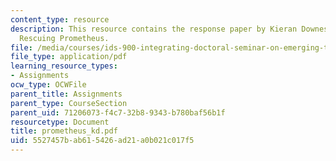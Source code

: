 ```yaml
---
content_type: resource
description: This resource contains the response paper by Kieran Downes on the book
  Rescuing Prometheus.
file: /media/courses/ids-900-integrating-doctoral-seminar-on-emerging-technologies-fall-2005/5527457bab615426ad21a0b021c017f5_prometheus_kd.pdf
file_type: application/pdf
learning_resource_types:
- Assignments
ocw_type: OCWFile
parent_title: Assignments
parent_type: CourseSection
parent_uid: 71206073-f4c7-32b8-9343-b780baf56b1f
resourcetype: Document
title: prometheus_kd.pdf
uid: 5527457b-ab61-5426-ad21-a0b021c017f5
---
```

